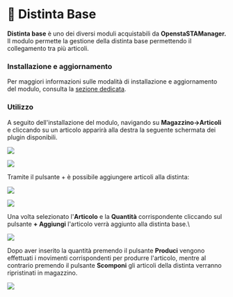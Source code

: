 # 📗 Distinta Base

**Distinta base** è uno dei diversi moduli acquistabili da **OpenstaSTAManager.** Il modulo permette la gestione della distinta base permettendo il collegamento tra più articoli.

### Installazione e aggiornamento

Per maggiori informazioni sulle modalità di installazione e aggiornamento del modulo, consulta la [sezione dedicata](installazione-e-aggiornamento.md).

### Utilizzo

A seguito dell'installazione del modulo, navigando su **Magazzino->Articoli** e cliccando su un articolo apparirà alla destra la seguente schermata dei plugin disponibili.

![](https://firebasestorage.googleapis.com/v0/b/gitbook-x-prod.appspot.com/o/spaces%2F-LZJeLg23eVDvrCv74U7-887967055%2Fuploads%2F0r5WwNOWmZRBFsmHmix2%2Ffile.png?alt=media)

![](https://firebasestorage.googleapis.com/v0/b/gitbook-x-prod.appspot.com/o/spaces%2F-LZJeLg23eVDvrCv74U7-887967055%2Fuploads%2F7bFbga6PRla1S7Xn2p9X%2Ffile.png?alt=media)

Tramite il pulsante + è possibile aggiungere articoli alla distinta:

![](https://firebasestorage.googleapis.com/v0/b/gitbook-x-prod.appspot.com/o/spaces%2F-LZJeLg23eVDvrCv74U7-887967055%2Fuploads%2FKVe2BULLYbOnXWr6VGRP%2Ffile.png?alt=media)

![](https://firebasestorage.googleapis.com/v0/b/gitbook-x-prod.appspot.com/o/spaces%2F-LZJeLg23eVDvrCv74U7-887967055%2Fuploads%2FqAMJDYUqucfqD2blmt3I%2Ffile.png?alt=media)

Una volta selezionato l'**Articolo** e la **Quantità** corrispondente cliccando sul pulsante **+ Aggiungi** l'articolo verrà aggiunto alla distinta base.\\

![](https://firebasestorage.googleapis.com/v0/b/gitbook-x-prod.appspot.com/o/spaces%2F-LZJeLg23eVDvrCv74U7-887967055%2Fuploads%2FAUsfEDSpvhObytU9ooi5%2Ffile.png?alt=media)

Dopo aver inserito la quantità premendo il pulsante **Produci** vengono effettuati i movimenti corrispondenti per produrre l'articolo, mentre al contrario premendo il pulsante **Scomponi** gli articoli della distinta verranno ripristinati in magazzino.

![](https://firebasestorage.googleapis.com/v0/b/gitbook-x-prod.appspot.com/o/spaces%2F-LZJeLg23eVDvrCv74U7-887967055%2Fuploads%2FIauNlecCn84JIHNjCNPX%2Ffile.png?alt=media)

